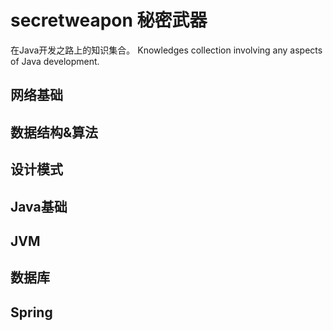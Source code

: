 # secretweapon 秘密武器
在Java开发之路上的知识集合。
Knowledges collection involving any aspects of Java development.
## 网络基础

## 数据结构&算法

## 设计模式

## Java基础

## JVM

## 数据库

## Spring
